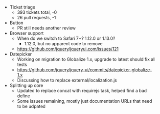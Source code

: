 * Ticket triage
	* 393 tickets total, -0
	* 26 pull requests, -1
* Button
	* PR still needs another review
* Browser support
	* When do we switch to Safari 7+? 1.12.0 or 1.13.0?
	  * 1.12.0, but no apparent code to remove
	* https://github.com/jquery/jqueryui.com/issues/121
* Datepicker
	* Working on migration to Globalize 1.x, upgrade to latest should fix all tests
	* https://github.com/jquery/jquery-ui/commits/datepicker-globalize-1.x
	* Discussing how to replace external/localization.js
* Splitting up core
	* Updated to replace concat with requirejs task, helped find a bad define
	* Some issues remaining, mostly just documentation URLs that need to be udpated
